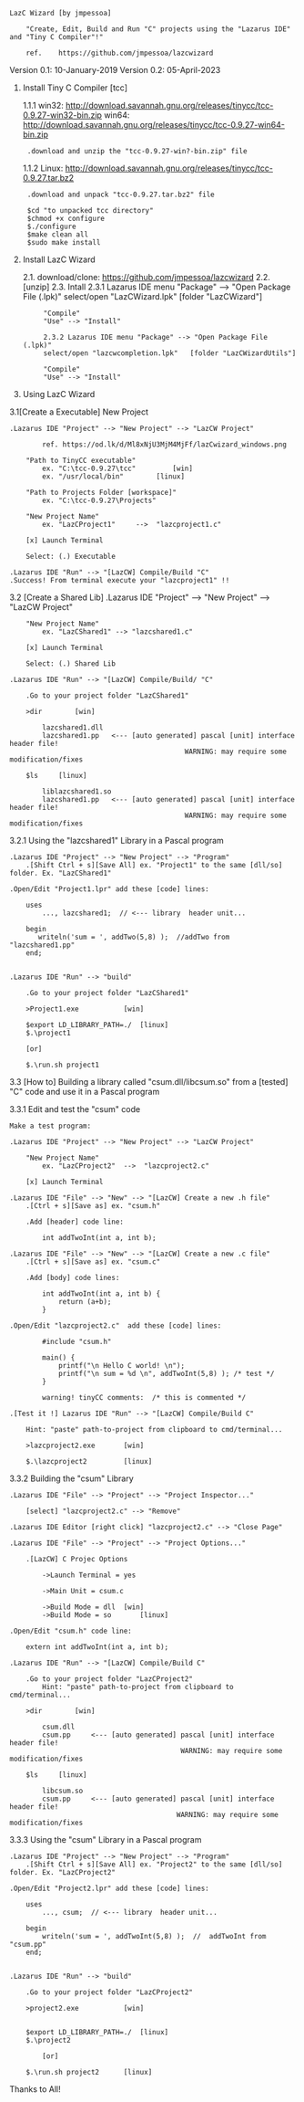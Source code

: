 	LazC Wizard	[by jmpessoa]
		
		"Create, Edit, Build and Run "C" projects using the "Lazarus IDE" and "Tiny C Compiler"!"

		ref.	https://github.com/jmpessoa/lazcwizard


Version 0.1: 10-January-2019
Version 0.2: 05-April-2023


1. Install Tiny C Compiler [tcc]

	1.1.1	win32:	http://download.savannah.gnu.org/releases/tinycc/tcc-0.9.27-win32-bin.zip
		win64:	http://download.savannah.gnu.org/releases/tinycc/tcc-0.9.27-win64-bin.zip

		.download and unzip the "tcc-0.9.27-win?-bin.zip" file 

		
	1.1.2	Linux: http://download.savannah.gnu.org/releases/tinycc/tcc-0.9.27.tar.bz2
		
		.download and unpack "tcc-0.9.27.tar.bz2" file

		$cd "to unpacked tcc directory" 
		$chmod +x configure 
		$./configure
		$make clean all 
		$sudo make install
				
2. Install LazC Wizard

	2.1.	download/clone:	https://github.com/jmpessoa/lazcwizard
	2.2.	[unzip]
	2.3.	Intall
			2.3.1 Lazarus IDE menu "Package" --> "Open Package File (.lpk)"	
			select/open	"LazCWizard.lpk"	[folder "LazCWizard"]
		
			"Compile"
			"Use" --> "Install"

			2.3.2 Lazarus IDE menu "Package" --> "Open Package File (.lpk)"	
			select/open	"lazcwcompletion.lpk"	[folder "LazCWizardUtils"]
		
			"Compile"
			"Use" --> "Install"


3. Using LazC Wizard

	
3.1[Create a Executable] New Project

	.Lazarus IDE "Project" --> "New Project" --> "LazCW Project" 

			ref. https://od.lk/d/Ml8xNjU3MjM4MjFf/lazCwizard_windows.png

		"Path to TinyCC executable"
			ex.	"C:\tcc-0.9.27\tcc"  		[win]
			ex.	"/usr/local/bin"		[linux]

		"Path to Projects Folder [workspace]"
			ex.	"C:\tcc-0.9.27\Projects"

		"New Project Name"
			ex.	"LazCProject1"     -->  "lazcproject1.c"     

		[x] Launch Terminal  			

		Select: (.) Executable
			
	.Lazarus IDE "Run" --> "[LazCW] Compile/Build "C"
	.Success! From terminal execute your "lazcproject1" !!


3.2 [Create a Shared Lib]
	.Lazarus IDE "Project" --> "New Project" --> "LazCW Project" 

		"New Project Name"
			ex.	"LazCShared1" --> "lazcshared1.c"     

		[x] Launch Terminal  

		Select: (.) Shared Lib
						
	.Lazarus IDE "Run" --> "[LazCW] Compile/Build/ "C"

		.Go to your project folder "LazCShared1"

		>dir		[win]

			lazcshared1.dll
			lazcshared1.pp	 <--- [auto generated] pascal [unit] interface header file! 
                                               WARNING: may require some modification/fixes 

		$ls		[linux]

			liblazcshared1.so
			lazcshared1.pp	 <--- [auto generated] pascal [unit] interface header file!  
                                               WARNING: may require some modification/fixes


3.2.1 Using the "lazcshared1" Library in a Pascal program	

	.Lazarus IDE "Project" --> "New Project" --> "Program"
		.[Shift Ctrl + s][Save All] ex. "Project1" to the same [dll/so] folder. Ex. "LazCShared1" 
	
	.Open/Edit "Project1.lpr" add these [code] lines:

		uses
			..., lazcshared1;  // <--- library  header unit...
	
		begin
		   writeln('sum = ', addTwo(5,8) );  //addTwo from "lazcshared1.pp"
		end;


	.Lazarus IDE "Run" --> "build" 

		.Go to your project folder "LazCShared1"

		>Project1.exe			[win]

		$export LD_LIBRARY_PATH=./	[linux]
		$.\project1	
		
		[or]
		
		$.\run.sh project1	


3.3 [How to] Building a library called "csum.dll/libcsum.so" from a [tested] "C" code and use it in a Pascal program

3.3.1 Edit and test the "csum" code

	Make a test program:

	.Lazarus IDE "Project" --> "New Project" --> "LazCW Project"

		"New Project Name"
			ex.	"LazCProject2"	-->  "lazcproject2.c"

		[x] Launch Terminal  

	.Lazarus IDE "File" --> "New" --> "[LazCW] Create a new .h file" 
		.[Ctrl + s][Save as] ex. "csum.h"

		.Add [header] code line:

			int addTwoInt(int a, int b);

	.Lazarus IDE "File" --> "New" --> "[LazCW] Create a new .c file" 
		.[Ctrl + s][Save as] ex. "csum.c"

		.Add [body] code lines:

			int addTwoInt(int a, int b) {
 				return (a+b);
			}
		
	.Open/Edit "lazcproject2.c"  add these [code] lines:
 
			#include "csum.h"
			
			main() {
				printf("\n Hello C world! \n"); 
				printf("\n sum = %d \n", addTwoInt(5,8) ); /* test */
			}

			warning! tinyCC comments:  /* this is commented */   

	.[Test it !] Lazarus IDE "Run" --> "[LazCW] Compile/Build C"  

		Hint: "paste" path-to-project from clipboard to cmd/terminal...

		>lazcproject2.exe		[win]

		$.\lazcproject2			[linux]


3.3.2 Building the "csum" Library

	.Lazarus IDE "File" --> "Project" --> "Project Inspector..."

		[select] "lazcproject2.c" --> "Remove"

	.Lazarus IDE Editor [right click] "lazcproject2.c" --> "Close Page"

	.Lazarus IDE "File" --> "Project" --> "Project Options..."

		.[LazCW] C Projec Options

			->Launch Terminal = yes

			->Main Unit = csum.c

			->Build Mode = dll	[win]
			->Build Mode = so      	[linux]

	.Open/Edit "csum.h" code line:

		extern int addTwoInt(int a, int b);

	.Lazarus IDE "Run" --> "[LazCW] Compile/Build C"  

		.Go to your project folder "LazCProject2"
			Hint: "paste" path-to-project from clipboard to cmd/terminal...

		>dir		[win]

			csum.dll
			csum.pp		<--- [auto generated] pascal [unit] interface header file! 
                                              WARNING: may require some modification/fixes 

		$ls		[linux]

			libcsum.so
			csum.pp		<--- [auto generated] pascal [unit] interface header file!  
                                             WARNING: may require some modification/fixes  


3.3.3 Using the "csum" Library in a Pascal program	

	.Lazarus IDE "Project" --> "New Project" --> "Program"
		.[Shift Ctrl + s][Save All] ex. "Project2" to the same [dll/so] folder. Ex. "LazCProject2" 
	
	.Open/Edit "Project2.lpr" add these [code] lines:

		uses
			..., csum;  // <--- library  header unit...
	
		begin
			writeln('sum = ', addTwoInt(5,8) );  //  addTwoInt from "csum.pp"
		end;


	.Lazarus IDE "Run" --> "build" 

		.Go to your project folder "LazCProject2"

		>project2.exe			[win]


		$export LD_LIBRARY_PATH=./	[linux]
		$.\project2	
		
			[or]

		$.\run.sh project2		[linux]	

Thanks to All!
